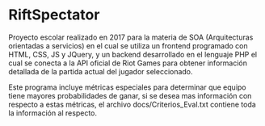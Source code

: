 # RiftSpectator
Proyecto escolar realizado en 2017 para la materia de SOA (Arquitecturas orientadas a servicios) en el cual se utiliza un frontend programado con HTML, CSS, JS y JQuery, y un backend desarrollado en el lenguaje PHP el cual se conecta a la API oficial de Riot Games para obtener información detallada de la partida actual del jugador seleccionado.

Este programa incluye métricas especiales para determinar que equipo tiene mayores probabilidades de ganar, si se desea mas información con respecto a estas métricas, el archivo docs/Criterios_Eval.txt contiene toda la información al respecto.
